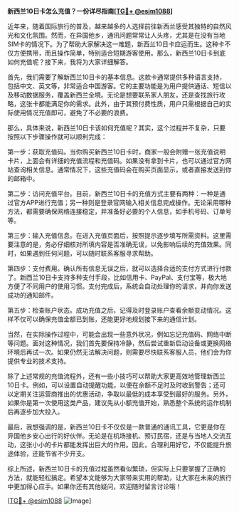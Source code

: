 **新西兰10日卡怎么充值？一份详尽指南[[TG💪+ @esim1088](https://t.me/s/esim1088)]**

近年来，随着国际旅行的普及，越来越多的人选择前往新西兰感受其独特的自然风光和文化氛围。然而，在异国他乡，通讯问题常常让人头疼，尤其是在没有当地SIM卡的情况下。为了帮助大家解决这一难题，新西兰10日卡应运而生。这种卡不仅方便携带，而且操作简单，特别适合短期游客使用。那么，新西兰10日卡到底如何充值呢？接下来，我将为大家详细解答。

首先，我们需要了解新西兰10日卡的基本信息。这款卡通常提供多种语言支持，包括中文、英文等，非常适合中国游客。它的主要功能是为用户提供通话、短信以及移动数据服务，覆盖新西兰全境。无论是想要联系家人朋友，还是查找旅行攻略，这张卡都能满足你的需求。此外，由于其预付费性质，用户只需根据自己的实际使用情况充值即可，避免了不必要的浪费。

那么，具体来说，新西兰10日卡该如何充值呢？其实，这个过程并不复杂，只要按照以下步骤操作就可以顺利完成：

第一步：获取充值码。当你购买新西兰10日卡时，商家一般会附赠一张充值说明卡片，上面会有详细的充值流程和充值码。如果没有拿到卡片，也可以通过官方网站查询相关信息。通常情况下，这些充值码会在购买页面显示，或者直接发送到你的邮箱中。

第二步：访问充值平台。目前，新西兰10日卡的充值方式主要有两种：一种是通过官方APP进行充值；另一种则是登录官网输入相关信息完成操作。无论采用哪种方法，都需要确保网络连接稳定，并准备好必要的个人信息，如手机号码、订单号等。

第三步：输入充值信息。在进入充值页面后，按照提示逐步填写所需资料。这里需要注意的是，务必仔细核对所填内容是否准确无误，以免影响后续的充值效果。同时，如果遇到任何问题，可以随时联系客服寻求帮助。

第四步：支付费用。确认所有信息无误之后，就可以选择合适的支付方式进行付款了。新西兰10日卡支持多种支付手段，比如信用卡、PayPal、支付宝等，极大地方便了不同用户的使用习惯。支付完成后，系统会自动处理你的请求，并向你发送成功的通知邮件。

第五步：检查账户状态。成功充值之后，记得及时登录账户查看余额变动情况。这样不仅可以确保充值金额已到账，还能更好地规划接下来的通信计划。

当然，在实际操作过程中，可能会出现一些意外状况，例如忘记充值码、网络中断等问题。面对这种情况，我们首先要保持冷静，然后尝试重新启动设备或更换网络环境后再试一次。如果仍然无法解决问题，则需要尽快联系客服人员，他们会为你提供专业的技术支持。

除了上述常规的充值流程外，还有一些小技巧可以帮助大家更高效地管理新西兰10日卡。例如，可以设置自动提醒功能，以便在余额不足时及时收到警告；还可以定期关注运营商推出的优惠活动，争取以最低的成本享受到最好的服务。另外，如果你是第一次使用这类产品，建议先从小额充值开始，熟悉整个系统的运作机制后再逐步加大投入。

最后，我想强调的是，新西兰10日卡不仅仅是一款普通的通讯工具，它更是你在异国他乡安心出行的好伙伴。无论是在机场接机、预订民宿，还是与当地人交流互动，这张小小的卡片都能发挥出巨大的作用。因此，合理利用好它，不仅能提升旅途体验，还能节省不少开支。

综上所述，新西兰10日卡的充值过程虽然看似繁琐，但实际上只要掌握了正确的方法，就能轻松搞定。希望本文能够为大家带来实用的帮助，让大家在未来的旅行中更加得心应手。如果你还有其他疑问，欢迎随时留言讨论哦！

[[TG💪+ @esim1088](https://t.me/s/esim1088) ![Image](https://i.postimg.cc/4NQfJmqS/Snipaste-2025-05-13-00-14-12.png)]